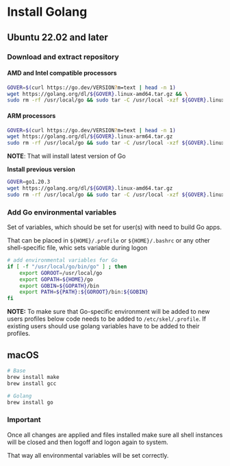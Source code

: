 # Install Golang

## Ubuntu 22.02 and later

### Download and extract repository


#### AMD and Intel compatible processors

```bash
GOVER=$(curl https://go.dev/VERSION?m=text | head -n 1)
wget https://golang.org/dl/${GOVER}.linux-amd64.tar.gz && \
sudo rm -rf /usr/local/go && sudo tar -C /usr/local -xzf ${GOVER}.linux-amd64.tar.gz
```

#### **ARM processors**

```bash
GOVER=$(curl https://go.dev/VERSION?m=text | head -n 1)
wget https://golang.org/dl/${GOVER}.linux-arm64.tar.gz
sudo rm -rf /usr/local/go && sudo tar -C /usr/local -xzf ${GOVER}.linux-arm64.tar.gz
```

**NOTE**: That will install latest version of Go

**Install previous version**

```bash
GOVER=go1.20.3
wget https://golang.org/dl/${GOVER}.linux-amd64.tar.gz
sudo rm -rf /usr/local/go && sudo tar -C /usr/local -xzf ${GOVER}.linux-amd64.tar.gz
```

### Add Go environmental variables

Set of variables, which should be set for user(s) with need to build Go apps.

That can be placed in `${HOME}/.profile` or `${HOME}/.bashrc` or any other shell-specific file, whic sets variable during logon

```bash
# add environmental variables for Go
if [ -f "/usr/local/go/bin/go" ] ; then
    export GOROOT=/usr/local/go
    export GOPATH=${HOME}/go
    export GOBIN=${GOPATH}/bin
    export PATH=${PATH}:${GOROOT}/bin:${GOBIN}
fi
```

**NOTE:** To make sure that Go-specific environment will be added to new users profiles below code needs to be added to `/etc/skel/.profile`. If existing users should use golang variables have to be added to their profiles.


## macOS

```bash
# Base
brew install make
brew install gcc

# Golang
brew install go
```

### Important

Once all changes are applied and files installed make sure all shell instances will be closed and then logoff and logon again to system.

That way all environmental variables will be set correctly.
